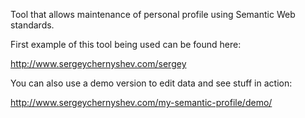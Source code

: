 Tool that allows maintenance of personal profile using Semantic Web standards.

First example of this tool being used can be found here:

http://www.sergeychernyshev.com/sergey

You can also use a demo version to edit data and see stuff in action:

http://www.sergeychernyshev.com/my-semantic-profile/demo/